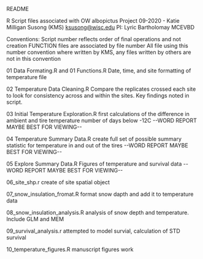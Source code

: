 README

R Script files associated with OW albopictus Project
09-2020 - 
Katie Milligan Susong (KMS)
ksusong@wisc.edu
PI: Lyric Bartholomay
MCEVBD

Conventions:
Script number reflects order of final operations and not creation
FUNCTION files are associated by file number
All file using this number convention where written by KMS, any files written by others are not in this convention 


01 Data Formating.R and 01 Functions.R
  Date, time, and site formatting of temperature file

02 Temperature Data Cleaning.R
  Compare the replicates crossed each site to look for consistency across
  and within the sites. Key findings noted in script.
  

03 Initial Temperature Exploration.R
  first calculations of the difference in ambient and tire temperature 
  number of days below -12C 
  --WORD REPORT MAYBE BEST FOR VIEWING--
  
04 Temperature Summary Data.R
  create full set of possible summary statistic for temperature in and out of the tires
  --WORD REPORT MAYBE BEST FOR VIEWING--
  
05 Explore Summary Data.R
   Figures of temperature and survival data 
  --WORD REPORT MAYBE BEST FOR VIEWING--
  
06_site_shp.r
  create of site spatial object
  
07_snow_insulation_fromat.R
  format snow dapth and add it to temperature data
  
08_snow_insulation_analysis.R
  analysis of snow depth and temperature. Include GLM and MEM 
  
09_survival_analysis.r
  attempted to model survial, calculation of STD survival
  
10_temperature_figures.R
  manuscript figures work 
  

  